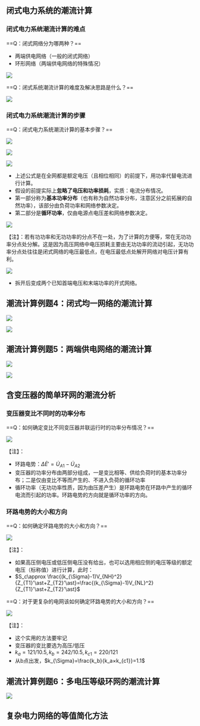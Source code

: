 ## 闭式电力系统的潮流计算
### 闭式电力系统潮流计算的难点

==Q：闭式网络分为哪两种？==

- 两端供电网络（一般的闭式网络）
- 环形网络（两端供电网络的特殊情况）

![](https://image-bed-1316693164.cos.ap-shanghai.myqcloud.com/LI00UH2CGM%7B06HKQFK6%7BAMK.jpg)

==Q：闭式系统潮流计算的难度及解决思路是什么？==

![](https://image-bed-1316693164.cos.ap-shanghai.myqcloud.com/87F2NWQZU_EWRFK%60LI~%7D5K.jpg)

### 闭式电力系统潮流计算的步骤
==Q：闭式电力系统潮流计算的基本步骤？==

![](https://image-bed-1316693164.cos.ap-shanghai.myqcloud.com/C%7DOFND8YP%5DPGPC%5BKJEWH3.jpg)

![](https://image-bed-1316693164.cos.ap-shanghai.myqcloud.com/~%60%7DZ29%5BS%5DCYWIRQO%7B3R%7BZP.jpg)

![](https://image-bed-1316693164.cos.ap-shanghai.myqcloud.com/_3VLUH7DZA%5D%7BK12@HVTJA1Y.jpg)

- 上述公式是在全网都是额定电压（且相位相同）的前提下，用功率代替电流进行计算。
- 假设的前提实际上**忽略了电压和功率损耗**，实质：电流分布情况。
- 第一部分称为**基本功率分布**（也有称为自然功率分布，注意区分之前拓展的自然功率），该部分由负荷功率和网络参数决定。
- 第二部分是**循环功率**，仅由电源点电压差和网络参数决定。

![](https://image-bed-1316693164.cos.ap-shanghai.myqcloud.com/I%5B6QB%5BF0QZVI_%25%7D%607XH%5D8.jpg)

【注】：若有功功率和无功功率的分点不在一处，为了计算的方便等，常在无功功率分点处分解。这是因为高压网络中电压损耗主要由无功功率的流动引起，无功功率分点处往往是闭式网络的电压最低点，在电压最低点处解开网络对电压计算有利。

![](https://image-bed-1316693164.cos.ap-shanghai.myqcloud.com/%7B7L%60%5BM7T$1YVFYV7()%7BEWE2.jpg)

- 拆开后变成两个已知首端电压和末端功率的开式网络。


## 潮流计算例题4：闭式均一网络的潮流计算

![](https://image-bed-1316693164.cos.ap-shanghai.myqcloud.com/%E6%BC%94%E8%8D%89-46.jpg)

![](https://image-bed-1316693164.cos.ap-shanghai.myqcloud.com/EQG@LE6X63XOB%5BZE5VFRQ$J.jpg)

## 潮流计算例题5：两端供电网络的潮流计算

![](https://image-bed-1316693164.cos.ap-shanghai.myqcloud.com/%E6%BC%94%E8%8D%89-48.jpg)

![](https://image-bed-1316693164.cos.ap-shanghai.myqcloud.com/3%7BS$B783%5DT9%5DIM92E7TUMBU.jpg)


## 含变压器的简单环网的潮流分析
### 变压器变比不同时的功率分布

==Q：如何确定变比不同变压器并联运行时的功率分布情况？==

![](https://image-bed-1316693164.cos.ap-shanghai.myqcloud.com/2X%5BX1E%5B~WQ37~3C%60AUXD9.jpg)

【注】：

- 环路电势：$\Delta \dot E'=\dot U_{A1}-\dot U_{A2}$
- 变压器的功率分布由两部分组成，一是变比相等、供给负荷时的基本功率分布；二是仅由变比不等而产生的、不进入负荷的循环功率
- 循环功率（无功功率性质，因为由压差产生）是环路电势在环路中产生的循环电流而引起的功率。环路电势的方向就是循环功率的方向。

### 环路电势的大小和方向
==Q：如何确定环路电势的大小和方向？==

![](https://image-bed-1316693164.cos.ap-shanghai.myqcloud.com/JJG2E84B@M@61%7DR%605ZT5.jpg)

【注】：

- 如果高压侧电压或低压侧电压没有给出，也可以选用相应侧的电压等级的额定电压（标称值）进行计算，此时：
- $S_c\approx \frac{(k_{\Sigma}-1)V_{NH}^2}{Z_{T1}'\ast+Z_{T2}'\ast}=\frac{(k_{\Sigma}-1)V_{NL}^2}{Z_{T1}'\ast+Z_{T2}'\ast}$

==Q：对于更复杂的电网该如何确定环路电势的大小和方向？==

![](https://image-bed-1316693164.cos.ap-shanghai.myqcloud.com/A%5B8F8J9_RP5F%7DZ@6@%5D@T00.jpg)

【注】：

- 这个实用的方法要牢记
- 变压器的变比要选为高压/低压
- $k_a=121/10.5,k_b=242/10.5,k_{c1}=220/121$
- 从b点出发，$k_{\Sigma}=\frac{k_b}{k_a×k_{c1}}=1.1$

## 潮流计算例题6：多电压等级环网的潮流计算

![](https://image-bed-1316693164.cos.ap-shanghai.myqcloud.com/RS9G5TH7%5DUM@%60G4QE1L%7DKPS.jpg)


## 复杂电力网络的等值简化方法


